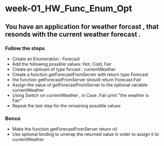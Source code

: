 # week-01_HW_Func_Enum_Opt

## You have an application for weather forcast ,  that resonds with the current weather forecast  .

### Follow the steps
- Create an Enumeration : Forecast
- Add the following possible values: Hot, Cold, Fair
- Create an optioanl of type forcast : currentWeather
- Create a function getForecastFromServer with return type Forecast 
- the function getForecastFromServer should return Forecast.Fair 
- Assign the value of getForecastFromServer to the optional variable currentWeather
- Using Switch on currentWeather , in Case .Fair print "the weather is Fair"
- Repeat the last step for the remaining possible values


### Bonus
- Make the function getForecastFromServer return nil
- Use optional binding to unwrap the returned value in order to assign it to currentWeather 
